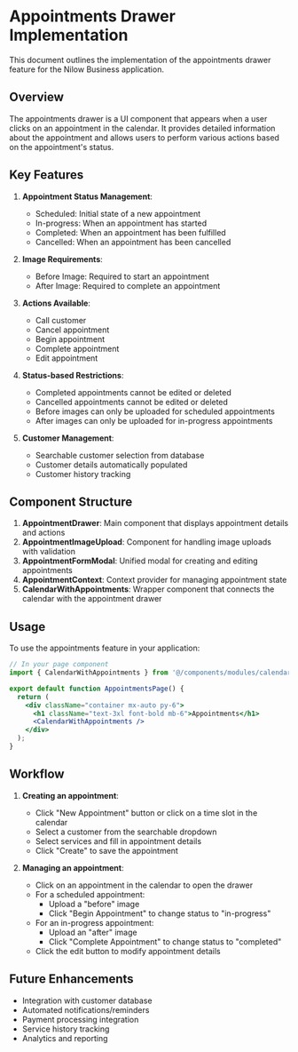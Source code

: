 # Appointments Drawer Implementation

This document outlines the implementation of the appointments drawer feature for the Nilow Business application.

## Overview

The appointments drawer is a UI component that appears when a user clicks on an appointment in the calendar. It provides detailed information about the appointment and allows users to perform various actions based on the appointment's status.

## Key Features

1. **Appointment Status Management**:
   - Scheduled: Initial state of a new appointment
   - In-progress: When an appointment has started
   - Completed: When an appointment has been fulfilled
   - Cancelled: When an appointment has been cancelled

2. **Image Requirements**:
   - Before Image: Required to start an appointment
   - After Image: Required to complete an appointment

3. **Actions Available**:
   - Call customer
   - Cancel appointment
   - Begin appointment
   - Complete appointment
   - Edit appointment

4. **Status-based Restrictions**:
   - Completed appointments cannot be edited or deleted
   - Cancelled appointments cannot be edited or deleted
   - Before images can only be uploaded for scheduled appointments
   - After images can only be uploaded for in-progress appointments

5. **Customer Management**:
   - Searchable customer selection from database
   - Customer details automatically populated
   - Customer history tracking

## Component Structure

1. **AppointmentDrawer**: Main component that displays appointment details and actions
2. **AppointmentImageUpload**: Component for handling image uploads with validation
3. **AppointmentFormModal**: Unified modal for creating and editing appointments
4. **AppointmentContext**: Context provider for managing appointment state
5. **CalendarWithAppointments**: Wrapper component that connects the calendar with the appointment drawer

## Usage

To use the appointments feature in your application:

```jsx
// In your page component
import { CalendarWithAppointments } from '@/components/modules/calendar/calendar-with-appointments';

export default function AppointmentsPage() {
  return (
    <div className="container mx-auto py-6">
      <h1 className="text-3xl font-bold mb-6">Appointments</h1>
      <CalendarWithAppointments />
    </div>
  );
}
```

## Workflow

1. **Creating an appointment**:
   - Click "New Appointment" button or click on a time slot in the calendar
   - Select a customer from the searchable dropdown
   - Select services and fill in appointment details
   - Click "Create" to save the appointment

2. **Managing an appointment**:
   - Click on an appointment in the calendar to open the drawer
   - For a scheduled appointment:
     - Upload a "before" image
     - Click "Begin Appointment" to change status to "in-progress"
   - For an in-progress appointment:
     - Upload an "after" image
     - Click "Complete Appointment" to change status to "completed"
   - Click the edit button to modify appointment details

## Future Enhancements

- Integration with customer database
- Automated notifications/reminders
- Payment processing integration
- Service history tracking
- Analytics and reporting
